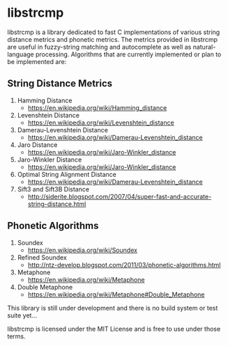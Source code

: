 libstrcmp
=========

libstrcmp is a library dedicated to fast C implementations of various string
distance metrics and phonetic metrics. The metrics provided in libstrcmp are
useful in fuzzy-string matching and autocomplete as well as natural-language
processing. Algorithms that are currently implemented or plan to be
implemented are:

String Distance Metrics
-----------------------
1. Hamming Distance
    * https://en.wikipedia.org/wiki/Hamming_distance
2. Levenshtein Distance
    * https://en.wikipedia.org/wiki/Levenshtein_distance
3. Damerau-Levenshtein Distance
    * https://en.wikipedia.org/wiki/Damerau-Levenshtein_distance
4. Jaro Distance
    * https://en.wikipedia.org/wiki/Jaro-Winkler_distance
5. Jaro-Winkler Distance
    * https://en.wikipedia.org/wiki/Jaro-Winkler_distance
6. Optimal String Alignment Distance
    * https://en.wikipedia.org/wiki/Damerau-Levenshtein_distance
7. Sift3 and Sift3B Distance
    * http://siderite.blogspot.com/2007/04/super-fast-and-accurate-string-distance.html

Phonetic Algorithms
-------------------
1. Soundex
    * https://en.wikipedia.org/wiki/Soundex
2. Refined Soundex
    * http://ntz-develop.blogspot.com/2011/03/phonetic-algorithms.html
3. Metaphone
    * https://en.wikipedia.org/wiki/Metaphone
4. Double Metaphone
    * https://en.wikipedia.org/wiki/Metaphone#Double_Metaphone

This library is still under development and there is no build system or test
suite yet...

libstrcmp is licensed under the MIT License and is free to use under those
terms.
